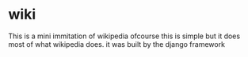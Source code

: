 # wiki


This is a mini immitation of wikipedia ofcourse this is simple but it does most of what wikipedia does. it was built by the django framework 
